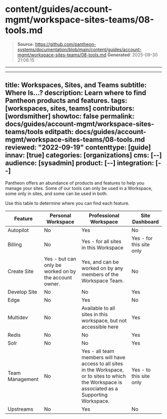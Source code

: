 # content/guides/account-mgmt/workspace-sites-teams/08-tools.md

> **Source**: https://github.com/pantheon-systems/documentation/blob/main/content/guides/account-mgmt/workspace-sites-teams/08-tools.md
> **Generated**: 2025-09-30 21:06:15

---

---
title: Workspaces, Sites, and Teams
subtitle: Where Is...?
description: Learn where to find Pantheon products and features.
tags: [workspaces, sites, teams]
contributors: [wordsmither]
showtoc: false
permalink: docs/guides/account-mgmt/workspace-sites-teams/tools
editpath: docs/guides/account-mgmt/workspace-sites-teams/08-tools.md
reviewed: "2022-09-19"
contenttype: [guide]
innav: [true]
categories: [organizations]
cms: [--]
audience: [sysadmin]
product: [--]
integration: [--]
---

Pantheon offers an abundance of products and features to help you manage your sites.   Some of our tools can only be used in a Workspace, some only in sites, and some can be used in both.

Use this table to determine where you can find each feature.

| Feature          | Personal Workspace | Professional Workspace | Site Dashboard |
| ---------------- | ------------------ | ---------------------- | -------------- |
| Autopilot        | No                 | Yes                    | No             |
| Billing          | No                 | Yes - for all sites in this Workspace                   | Yes - for this site only           |
| Create Site      | Yes - but can only be worked on by the account owner.               | Yes, and can be worked on by any members of the Workspace Team.                    | No             |
| Develop Site     | No                 | No                     | Yes            |
| Edge             | No                 | Yes                    | No             |
| Multidev         | No                 | Available to all sites in this workspace, but not accessible here | Yes |
| Redis            | No                 | No                     | Yes            |
| Solr             | No                 | No                     | Yes            |
| Team Management  | No                 | Yes - all team members will have access to all sites in the Workspace, or to sites to which the Workspace is associated as a Supporting Workspace.                   | Yes - to this site only           |
| Upstreams        | No                 | Yes                    | No             |
